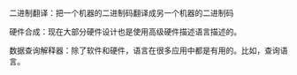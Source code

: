 二进制翻译：把一个机器的二进制码翻译成另一个机器的二进制码

硬件合成：现在大部分硬件设计也是使用高级硬件描述语言描述的。

数据查询解释器：除了软件和硬件，语言在很多应用中都是有用的。比如，查询语言。

